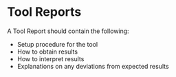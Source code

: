 # Tool Reports

A Tool Report should contain the following:

* Setup procedure for the tool
* How to obtain results
* How to interpret results
* Explanations on any deviations from expected results

